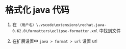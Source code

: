 # 格式化 java 代码

1. 在 `（用户名）\.vscode\extensions\redhat.java-0.62.0\formatters\eclipse-formatter.xml` 中找到文件

1. 在扩展设置中 `java > format > url` 设置 url
